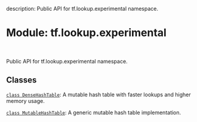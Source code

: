 description: Public API for tf.lookup.experimental namespace.

<div itemscope itemtype="http://developers.google.com/ReferenceObject">
<meta itemprop="name" content="tf.lookup.experimental" />
<meta itemprop="path" content="Stable" />
</div>

# Module: tf.lookup.experimental

<!-- Insert buttons and diff -->

<table class="tfo-notebook-buttons tfo-api nocontent" align="left">

</table>



Public API for tf.lookup.experimental namespace.



## Classes

[`class DenseHashTable`](../../tf/lookup/experimental/DenseHashTable.md): A mutable hash table with faster lookups and higher memory usage.

[`class MutableHashTable`](../../tf/lookup/experimental/MutableHashTable.md): A generic mutable hash table implementation.

